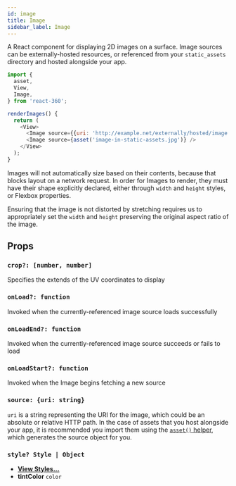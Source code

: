 ```yaml
---
id: image
title: Image
sidebar_label: Image
---
```


A React component for displaying 2D images on a surface. Image sources can be externally-hosted resources, or referenced from your `static_assets` directory and hosted alongside your app.

```js
import {
  asset,
  View,
  Image,
} from 'react-360';

renderImages() {
  return (
    <View>
      <Image source={{uri: 'http://example.net/externally/hosted/image.png'}} />
      <Image source={asset('image-in-static-assets.jpg')} />
    </View>
  );
}
```

Images will not automatically size based on their contents, because that blocks layout on a network request. In order for Images to render, they must have their shape explicitly declared, either through `width` and `height` styles, or Flexbox properties.

Ensuring that the image is not distorted by stretching requires us to appropriately set the `width` and `height` preserving the original aspect ratio of the image.

## Props

### `crop?: [number, number]`

Specifies the extends of the UV coordinates to display

### `onLoad?: function`

Invoked when the currently-referenced image source loads successfully

### `onLoadEnd?: function`

Invoked when the currently-referenced image source succeeds or fails to load

### `onLoadStart?: function`

Invoked when the Image begins fetching a new source

### `source: {uri: string}`

`uri` is a string representing the URI for the image, which could be an absolute or relative HTTP path. In the case of assets that you host alongside your app, it is recommended you import them using the [`asset()` helper](static-assets.md#referencing-static-assets), which generates the source object for you.

### `style? Style | Object`

 - **[View Styles...](view.md#style-style-object)**
 - **tintColor** `color`
